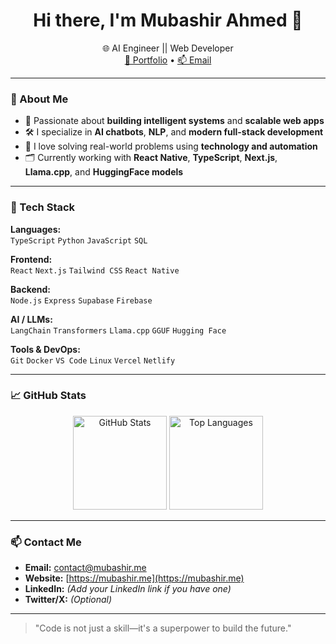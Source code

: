 <h1 align="center">Hi there, I'm Mubashir Ahmed 👋</h1>

<p align="center">
  🌐 AI Engineer || Web Developer <br/>
  <a href="https://mubashir.me" target="_blank">🌟 Portfolio</a> • 
  <a href="mailto:contact@mubashir.me">📫 Email</a>
</p>

---

### 🚀 About Me

- 🧠 Passionate about **building intelligent systems** and **scalable web apps**
- 🛠️ I specialize in **AI chatbots**, **NLP**, and **modern full-stack development**
- 🧩 I love solving real-world problems using **technology and automation**
- 🗂️ Currently working with **React Native**, **TypeScript**, **Next.js**, **Llama.cpp**, and **HuggingFace models**

---

### 🧰 Tech Stack

**Languages:**  
`TypeScript` `Python` `JavaScript` `SQL`

**Frontend:**  
`React` `Next.js` `Tailwind CSS` `React Native`

**Backend:**  
`Node.js` `Express` `Supabase` `Firebase`

**AI / LLMs:**  
`LangChain` `Transformers` `Llama.cpp` `GGUF` `Hugging Face`

**Tools & DevOps:**  
`Git` `Docker` `VS Code` `Linux` `Vercel` `Netlify`

---

### 📈 GitHub Stats

<p align="center">
  <img src="https://github-readme-stats.vercel.app/api?username=mubashir200017&show_icons=true&theme=radical" alt="GitHub Stats" height="150"/>
  <img src="https://github-readme-stats.vercel.app/api/top-langs/?username=mubashir200017&layout=compact&theme=radical" alt="Top Languages" height="150"/>
</p>

---

### 📫 Contact Me

- **Email:** [contact@mubashir.me](mailto:contact@mubashir.me)  
- **Website:** [https://mubashir.me](https://mubashir.me)  
- **LinkedIn:** *(Add your LinkedIn link if you have one)*  
- **Twitter/X:** *(Optional)*  

---

> "Code is not just a skill—it's a superpower to build the future."

